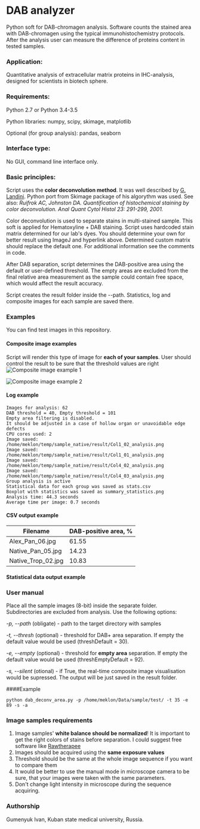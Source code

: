 # DAB analyzer
Python soft for DAB-chromagen analysis. Software counts the stained area with DAB-chromagen using the typical immunohistochemistry protocols. After the analysis user can measure the difference of proteins content in tested samples.

### Application:
Quantitative analysis of extracellular matrix proteins in IHC-analysis, designed for scientists in biotech sphere. 

### Requirements:
Python 2.7 or Python 3.4-3.5

Python libraries: numpy, scipy, skimage, matplotlib

Optional (for group analysis): pandas, seaborn

### Interface type:
No GUI, command line interface only.

### Basic principles:
Script uses the **color deconvolution method**. It was well described by [G. Landini](http://www.mecourse.com/landinig/software/cdeconv/cdeconv.html). Python port from Skimage package of his algorythm was used. See also: *Ruifrok AC, Johnston DA. Quantification of histochemical staining by color deconvolution. Anal Quant Cytol Histol 23: 291-299, 2001.*

Color deconvolution is used to separate stains in multi-stained sample. This soft is applied for Hematoxyline + DAB staining. Script uses hardcoded stain matrix determined for our lab's dyes. You should determine your own for better result using ImageJ and hyperlink above. Determined custom matrix should replace the default one. For additional information see the comments in code.

After DAB separation, script determines the DAB-positive area using the default or user-defined threshold. The empty areas are excluded from the final relative area measurement as the sample could contain free space, which would affect the result accuracy.

Script creates the result folder inside the --path. Statistics, log and composite images for each sample are saved there.
### Examples
You can find test images in this repository.

#### Composite image examples
Script will render this type of image for **each of your samples**. User should control the result to be sure that the threshold values are right
![Composite image example 1](https://github.com/meklon/DAB_analyzer/blob/master/test%20images/result%20example/Native_Pan_05_analysis.png "Composite image example")

![Composite image example 2](https://github.com/meklon/DAB_analyzer/blob/master/test%20images/result%20example/Alex_Pan_08_analysis.png "Composite image example")

#### Log example
```
Images for analysis: 62
DAB threshold = 40, Empty threshold = 101
Empty area filtering is disabled.
It should be adjusted in a case of hollow organ or unavoidable edge defects
CPU cores used: 2
Image saved: /home/meklon/temp/sample_native/result/Col1_02_analysis.png
Image saved: /home/meklon/temp/sample_native/result/Col1_01_analysis.png
Image saved: /home/meklon/temp/sample_native/result/Col4_02_analysis.png
Image saved: /home/meklon/temp/sample_native/result/Col4_03_analysis.png
Group analysis is active
Statistical data for each group was saved as stats.csv
Boxplot with statistics was saved as summary_statistics.png
Analysis time: 44.3 seconds
Average time per image: 0.7 seconds
```
#### CSV output example
Filename | DAB-positive area, %
------------ | -------------
Alex_Pan_06.jpg|61.55
Native_Pan_05.jpg|14.23
Native_Trop_02.jpg|10.83

#### Statistical data output example

### User manual
Place all the sample images (8-bit) inside the separate folder. Subdirectories are excluded from analysis. Use the following options:

*-p, --path* (obligate) - path to the target directory with samples

*-t, --thresh* (optional) - threshold for DAB+ area separation. If empty the default value would be used (threshDefault = 30).

*-e, --empty* (optional) - threshold for **empty area** separation. If empty the default value would be used (threshEmptyDefault = 92).

*-s, --silent* (otional) - if True, the real-time composite image visualisation would be supressed. The output will be just saved in the result folder.

####Example
````
python dab_deconv_area.py -p /home/meklon/Data/sample/test/ -t 35 -e 89 -s -a
````

### Image samples requirements
1. Image samples' **white balance should be normalized**! It is important to get the right colors of stains before separation. I could suggest free software like [Rawtherapee](http://rawtherapee.com/)
2. Images should be acquired using the **same exposure values**
3. Threshold should be the same at the whole image sequence if you want to compare them
4. It would be better to use the manual mode in microscope camera to be sure, that your images were taken with the same parameters.
5. Don't change light intensity in microscope during the sequence acquiring.

### Authorship
Gumenyuk Ivan, Kuban state medical university, Russia.
